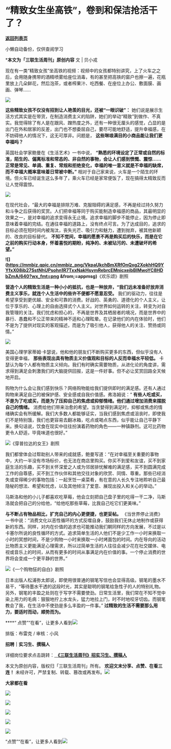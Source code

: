 # “精致女生坐高铁”，卷到和保洁抢活干了？

[**返回列表页**](/gzh/三联生活周刊)

小懒自动备份，仅供查阅学习

***本文为「三联生活周刊」原创内容** 文 | 贝小戎

现在有一类“精致女孩”坐高铁的视频：视频中的女孩都特别讲究，上了火车之之后，会用随身携带的酒精喷雾给座位消毒，有的甚至把高铁的窗户也擦一遍，花瓶里放上几朵鲜花，然后泡茶，或者榨果汁、吃西餐、在座位上办公、敷面膜、画画、弹琴……

![](https://mmbiz.qpic.cn/sz_mmbiz_png/RQ2mtSM8Tq5T5M3ibyHOoaQOGWEpg5p4O3MCty2WtEDLzeYUiaBJv8dcLP0tr0LYORtyZOVafay5BGjynCafiaYUw/640?wx_fmt=other&from;=appmsg&tp;=webp&wxfrom;=5&wx;_lazy=1&wx;_co=1)

 **这些精致女孩不仅没有招到让人艳羡的目光，还被“一眼识破”：**
她们说是展示生活方式其实是在带货，在制造消费主义的陷阱，她们的举动“精致”到做作、不真实。我觉得除了有人是在跟风、蹭热度之外，还有一种很无厘头的感觉，凸显的是出门在外和居家的反差，出门也不想委屈自己，要尽可能地舒适，提升幸福感，在不妨碍他人的情况下，这无可厚非。问题是，
**这些琳琅满目的小商品能让我们更幸福吗？**

英国社会学家鲍曼在《生活艺术》一书中说，
**“熟悉的环境设定了正常或自然的标准，陌生的、偏离标准和常态的、非自然的事物，会让人们感到愤慨、震惊……正常是常见、单调、重复、常规和拒绝变化，幸福的唯一意义就是不幸福的缺席，而不幸福大概率意味着日常被中断。”**
相对于自己家来说，火车是一个陌生的环境。但火车已经诞生这么多年了，乘火车已经是家常便饭了，现在搞得太精致反而让人觉得震惊。

![](https://mmbiz.qpic.cn/sz_mmbiz_png/YFQe3wS7Blj0Y7KrLQbnKjqAj1MbVsj6yibYA2Zv60wjwMt5fibKYsGBrhF9hXZWDqQZdT3FjQTT7V4DT7kEKMcg/640?wx_fmt=other&tp;=webp&wxfrom;=5&wx;_lazy=1&wx;_co=1)

在现代社会，“最大的幸福是排除万难、克服阻碍的满足感，不再是经过持久努力和斗争之后获得的奖赏。人们把幸福等同于购买能制造幸福感的商品，其最明显的效果之一，是对幸福的追求变得永无止境。追求幸福的脚步不能停止，因为停止即意味着幸福的完结。在通往幸福的道路上，没有终点可言。为了达成目的，追求的目标必须在短时间内被淘汰，丧失光芒、吸引力和魅力，遭到抛弃，被其他新颖的、改良的目标替代。
**不知不觉间，幸福的愿景不再是购买后的快乐，而是在它之前的购买行动本身，怀着喜悦的期盼，纯净的、未被玷污的、未遭破坏的希望。”**

**![](https://mmbiz.qpic.cn/mmbiz_png/VkpaUkchBmXRfOnQxg2XokhHQ9YYfxX08ib27SstNhUPsohn1R7TxxNakHsvmRebrcEMnicxeibBIMwoYC8HDbZmA/640?wx_fmt=png
&from;=appmsg)**《欢乐颂》剧照

 **营造个人的精致生活是一种小小的抵抗，也是一种放弃，“我们远未准备好放弃消费主义享乐，就连个人生活中的些许不便都不愿意忍受。**
我们的驱动力，往往是希望享受到更优越、安全和可靠的消费。好战的、英勇的、道德化的个人主义，让位于享乐的、心理上的自由选择式个人主义。对世界如何运转的关注，转变为对自我管理的关注。我们忧虑和担心的，不再是世界及其栖居者的境况，而是世界中的暴行、愚蠢和不公正带来的精神不适和心理眩晕。在记录他们的内在体验时，他们不是为了提供对现实的客观描述，而是为了吸引他人，获得他人的关注、赞扬或同情。”

![](https://mmbiz.qpic.cn/sz_mmbiz_png/YFQe3wS7Blj0Y7KrLQbnKjqAj1MbVsj64RqeiaiaBJMnJ7aVnhZ93FbXiaV7vWQ84oNEAllhz7L5aHldj3kkPiaibTw/640?&wx;_fmt=png&tp;=webp&wxfrom;=5&wx;_lazy=1&wx;_co=1)

美国心理学家蒂姆·卡瑟说，他和他的朋友们不断购买更多的东西，但似乎没有人变得更幸福， **那些表现出具有物质主义价值观和目标的人反而幸福水平较低。**
卡瑟认为每个人都有物质主义倾向。我们有时确实需要物质，从进化论的角度讲，需求得到满足会刺激我们的大脑提供回报，这是一件好事。但不必让奖赏回路全天候地开启。

购物为什么会让我们感到快乐？网络购物能给我们提供即时的满足感。还有人通过购物来满足自己的被保护感、安全感或自我价值感。弗洛姆说：“
**有些人吃或买，不是为了吃或买，而是为了压抑自己的焦虑或抑郁情绪。他们通过增加消费来摆脱自己的情绪。**
消费给他们带来治愈的希望。当贪婪得到满足时，抑郁或焦虑的情绪确实会有所缓解。我们大多数人都能够证实，当我们感到焦虑或沮丧时，即使我们不是特别饿，我们也更容易去翻冰箱，吃点或喝点东西，似乎能让自己平静下来。换句话说，饮食在现实中往往扮演着药物的角色——一种镇静剂。这可比药物更令人舒适，毕竟味道也很好。”

![](https://mmbiz.qpic.cn/sz_mmbiz_png/oxy8DCGngu5H9F3yE7ibv4a0n13MlqLqriavesu1FAH0Gia5nReyIzrHBUqJWmUKL8W2INKEWnIYQ30prJaHbK3ag/640?wx_fmt=other&from;=appmsg&tp;=webp&wxfrom;=5&wx;_lazy=1&wx;_co=1)《穿普拉达的女王》剧照

我们都曾体会过帮助别人带来的成就感，鲍曼写道：“在对幸福至关重要的事物中，大约一半没有市场标价，也无法在商店里购买。你买不到爱和友谊，买不到家庭生活的乐趣，买不到关怀深爱之人或为邻居排忧解难的满足感，买不到圆满完成工作的自尊感，买不到工作伙伴和其他交往对象的欣赏、同情、尊重。那些已经消失或变得稀少的事物包括：一起烹饪一桌菜肴，有在意的人长久专注地聆听自己最隐秘的想法、希望和忧虑，以及其他倾注了爱意、展现出投入和关心的举动。”

马斯洛和他的小儿子都喜欢吃草莓，他会立刻把自己盘子里的吃得一干二净，马斯洛就会把自己的分给他，“给他吃那些草莓，比我自己吃它们更美味。”

 **与不断占有物品相比，扩充自己的内心更便捷，也更妥帖。**
《当世界停止消费》一书中说：“消费文化以恶性循环的方式反噬自身，鼓励我们无休止地制作或获得新的东西。同样，对内在价值的追求也可能推动我们朝同样的方向发展，不过是以卡塞尔所说的良性循环的方式。追求简单生活的人他们不是少工作一小时来换取一小时的冥想时间，不是少购物一小时来换取一小时烤面包的时间。内在导向的活动比物质主义更能满足心理需求，所以过简单生活的人往往会减少花在社交媒体、电视或音乐上的时间，从而有更多的时间从事满足内在价值的事。一个停止消费的世界将会变成一个更平静的世界。”

![](https://mmbiz.qpic.cn/mmbiz_png/c2Sib3Mp7pOPFNLunulITQibNS1uhO49Uqowem2vZWhP6kiaBq4lgehrhaS2pHe8DEhVyumWLcI0C0jO7XGPU1lzw/640?wx_fmt=other&tp;=webp&wxfrom;=5&wx;_lazy=1&wx;_co=1)《一个购物狂的自白》剧照

日本出版人松浦弥太郎说，即使用很普通的钢笔写信也会显得高级。钢笔的墨水不易干，“等待墨水干透的这段时光，其实是聪明的钢笔给急性子的人的特别礼物。另外，钢笔的丰盈之处则在于写字不需要使劲。日常生活里，我们常在不知不觉中染上用力的毛病：狠狠地拧上水龙头，猛力地拉上门，时不时地咬牙切齿。而钢笔教会了我，在生活中不使劲是多么丰盈的一件事。”
**过精致的生活不需要那么用力，要适时而动，顺势而为。**

 ****“
点赞”“在看”，让更多人看到![](https://mmbiz.qpic.cn/mmbiz_gif/c2Sib3Mp7pON9hkSZwdTibRHNZSMPyiapUCHJwlyoZVBC3SfmPmF0VKjkm3NiaToQloHFJ6icyicqZnqgXp6pSQJt5gg/640?wx_fmt=gif&from;=appmsg&wxfrom;=5&wx;_lazy=1&tp;=wxpic)  
  
  
  
  
  

排版：布雷克 / 审核：小风

  
 **招聘｜实习生、撰稿人**  

详细岗位要求点击跳转：[
**《三联生活周刊》招实习生、撰稿人**](http://mp.weixin.qq.com/s?__biz=MTc5MTU3NTYyMQ==&mid=2651136871&idx=3&sn=f1c0777fe9d31881e5dfca68ebc2937f&chksm=5907324d6e70bb5b3546dfe1c7b31b5fe05664bebbf36356ba9a1a352e0678444cad62875ad4&scene=21#wechat_redirect)

本文为原创内容，版权归「三联生活周刊」所有。 **欢迎文末分享、点赞、在看三连！**
未经许可，严禁复制、转载、篡改或再发布。![](https://mmbiz.qpic.cn/sz_mmbiz_png/Gg7Qtoh7Aic9ZTmAdCc80b4nD7xicgPt863QWU7oNswDx19XrjfTtSl8QwatY2EEZGuNd1WRRiapDZjcDhTnNYmBg/640?wx_fmt=other&wxfrom;=5&wx;_lazy=1&wx;_co=1&retryload;=1&tp;=webp)

 **大家都在看**

  

[![](https://mmbiz.qpic.cn/mmbiz_jpg/c2Sib3Mp7pONpdFrunWdJia5mb5KiaM0SOPNbvu8FItnIx1WBKllh4r5pdRZIiam7AFzJ7XhjT8WmAuH6Suxe62Xgg/640?wx_fmt=jpeg&wxfrom;=5&wx;_lazy=1&wx;_co=1&tp;=wxpic)](http://mp.weixin.qq.com/s?__biz=MTc5MTU3NTYyMQ==&mid=2651405455&idx=1&sn=c2ed3d59c699c2af60e8264aa32f0e68&chksm=590b2da56e7ca4b30176aec88728cd02fff90f567566249b945e1bd35141a1ebb9be381d8961&scene=21#wechat_redirect)

[![](https://mmbiz.qpic.cn/mmbiz_jpg/c2Sib3Mp7pOP25e3e8xkW1aXSbMTtCibb08Dgmjwibf0rXES48ZjoG4ibdQRSuc8jo3PcCQibEjUKdGgyKYP0jqKqFw/640?wx_fmt=jpeg&from;=appmsg&wxfrom;=5&wx;_lazy=1&wx;_co=1&tp;=wxpic)](http://mp.weixin.qq.com/s?__biz=MTc5MTU3NTYyMQ==&mid=2651408379&idx=1&sn=472d5bc3f8ec55fae33f025e4fadafbb&chksm=590b56d16e7cdfc7eaa1be1e6d57d4aa36d08d92ee99fa43f088bb59c624726764b5f3ce15ab&scene=21#wechat_redirect)

[![](https://mmbiz.qpic.cn/mmbiz_jpg/c2Sib3Mp7pOP1ibUAMObfXPj1r01vQiaV6A0PRWRUBgnc2dBtBQVnXLZYDeVvrpxnBR7ibNjgxrRfSHE8hx0HZIXwQ/640?wx_fmt=jpeg&from;=appmsg&wxfrom;=5&wx;_lazy=1&wx;_co=1&tp;=wxpic)](http://mp.weixin.qq.com/s?__biz=MTc5MTU3NTYyMQ==&mid=2651408756&idx=1&sn=7ec9f6adf42aaca009eda5c63789a5c6&chksm=590b585e6e7cd148a0c27a4b0669e3d6fcb4dbd964cb2c37b572f2640f4b286275b31be9aa76&scene=21#wechat_redirect)  

![](https://mmbiz.qpic.cn/sz_mmbiz_png/Gg7Qtoh7Aic9ZTmAdCc80b4nD7xicgPt86k1kgpU51hWCHjV92ryhVW35PLCvLhxLw9XDhXjgeDyZhHSx5EbRcfg/640?wx_fmt=other&wxfrom;=5&wx;_lazy=1&wx;_co=1&retryload;=1&tp;=webp)

  
[![](https://mmbiz.qpic.cn/mmbiz_jpg/c2Sib3Mp7pOOscRuZrCibCxsE1u7UtPialkZVdnsVfBBVIibicXz2dOryRyANicobSjntgBDLQWwVDLqIjZ68BicsnwDQ/640?wx_fmt=jpeg&from;=appmsg&wxfrom;=13&wx;_lazy=1&wx;_co=1&tp;=wxpic)]()  
  
“点赞”“在看”，让更多人看到![](https://mmbiz.qpic.cn/mmbiz_gif/c2Sib3Mp7pON9hkSZwdTibRHNZSMPyiapUCHJwlyoZVBC3SfmPmF0VKjkm3NiaToQloHFJ6icyicqZnqgXp6pSQJt5gg/640?wx_fmt=gif&from;=appmsg&wxfrom;=13&wx;_lazy=1&tp;=wxpic)

